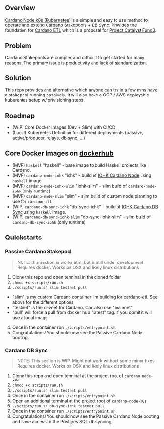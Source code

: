 ## Overview
[Cardano Node k8s (Kubernetes)](https://github.com/floydcraft/cardano-node-k8s) is a simple and easy to use method to operate and extend Cardano Stakepools + DB Sync. Provides the foundation for [Cardano ETL](https://github.com/floydcraft/cardano-etl) which is a proposal for [Project Catalyst Fund3](https://cardano.ideascale.com/a/dtd/Cardano-ETL-Public-BigQuery-Data/334530-48088).

## Problem
Cardano Stakepools are complex and difficult to get started for many reasons. The primary issue is productivity and lack of standardization.

## Solution
This repo provides and alternative which anyone can try in a few mins have a stakepool running passively. It will also have a GCP / AWS deployable kuberentes setup w/ privisioning steps.

## Roadmap
- (WIP) Core Docker Images (Dev + Slim) with CI/CD
- (Local) Kubernetes Definition for different deployments (passive, active/producer, relays, db sync, ...)

## Core Docker Images on [dockerhub](https://hub.docker.com/u/floydcraft)
- (MVP) `haskell` "haskell" - base image to build Haskell projects like Cardano.
- (MVP) `cardano-node-iohk` "iohk" - build of [IOHK Cardano Node](https://github.com/input-output-hk/cardano-node) using `haskell` image.
- (MVP) `cardano-node-iohk-slim` "iohk-slim" - slim build of `cardano-node-iohk` (only runtime)
- (MVP) `cardano-node-slim` "slim" - slim build of custom node planning to use for `cardano-etl`
- (WIP) `cardano-db-sync-iohk` "db-sync-iohk" - build of [IOHK Cardano DB Sync](https://github.com/input-output-hk/cardano-db-sync) using `haskell` image.
- (WIP) `cardano-db-sync-iohk-slim` "db-sync-iohk-slim" - slim build of `cardano-db-sync-iohk` (only runtime)

## Quickstarts
### Passive Cardano Stakepool
> NOTE: this section is works atm, but is still under development
> Requires docker. Works on OSX and likely linux distributions

1. Clone this repo and open terminal in the cloned folder
2. `chmod +x scripts/run.sh`
3. `./scripts/run.sh slim testnet pull`
- "slim" is my custom Cardano container I'm building for cardano-etl. See above for the different options
- "testnet" is the devnet for Cardano. Can also use "mainnet"
- "pull" will force a pull from docker hub "latest" tag. If you opmit it will use a local image.
4. Once in the container run `./scripts/entrypoint.sh`
5. Congratulations! You should now see the Passive Cardano Node booting.

### Cardano DB Sync
> NOTE: This section is WIP. Might not work without some minor fixes.
> Requires docker. Works on OSX and likely linux distributions

1. Clone this repo and open terminal at the project root of `cardano-node-k8s`
2. `chmod +x scripts/run.sh`
3. `./scripts/run.sh slim testnet pull`
4. Once in the container run `./scripts/entrypoint.sh`   
5. Open an additional terminal at the project root of `cardano-node-k8s`
6. `./scripts/run.sh db-sync-iohk testnet pull`
7. Once in the container run `./scripts/entrypoint.sh`
8. Congratulations! You should now see the Passive Cardano Node booting and have access to the Postgres SQL db syncing.

